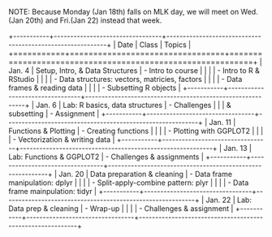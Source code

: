 NOTE: Because Monday (Jan 18th) falls on MLK day, we will meet on Wed.(Jan 20th) and Fri.(Jan 22) instead that week. 

+-----------+---------------------------------+-----------------------------------------------------------+
| Date      | Class                           | Topics                                                    |
+===========+=================================+===========================================================+
| Jan. 4    | Setup, Intro, & Data Structures | - Intro to course                                         | 
|           |                                 | - Intro to R & RStudio                                    |
|           |                                 | - Data structures: vectors, matricies, factors            |
|           |                                 | - Data frames & reading data                              |           |           |                                 | - Subsetting R objects                                    |
+-----------+---------------------------------+-----------------------------------------------------------+
| Jan. 6    | Lab: R basics, data structures  | - Challenges                                              |
|           |      & subsetting               | - Assignment                                              |
+-----------+---------------------------------+-----------------------------------------------------------+
| Jan. 11   | Functions & Plotting            | - Creating functions                                      |
|           |                                 | - Plotting with GGPLOT2                                   |
|           |                                 | - Vectorization & writing data                            | 
+-----------+---------------------------------+-----------------------------------------------------------+
| Jan. 13   | Lab: Functions & GGPLOT2        | - Challenges & assignments                                |
+-----------+---------------------------------+-----------------------------------------------------------+
| Jan. 20   | Data preparation & cleaning     | - Data frame manipulation: dplyr                          |
|           |                                 | - Split-apply-combine pattern: plyr                       | 
|           |                                 | - Data frame mainpulation:  tidyr                         | 
+-----------+---------------------------------+-----------------------------------------------------------+
| Jan. 22   | Lab: Data prep & cleaning       | - Wrap-up                                                 |
|           |                                 | - Challenges & assignment                                 |
+-----------+---------------------------------+-----------------------------------------------------------+